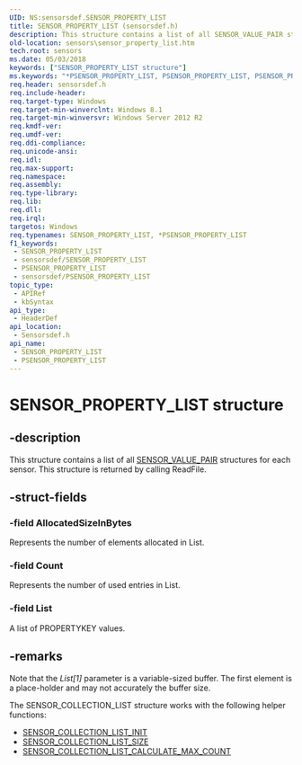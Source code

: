 ```yaml
---
UID: NS:sensorsdef.SENSOR_PROPERTY_LIST
title: SENSOR_PROPERTY_LIST (sensorsdef.h)
description: This structure contains a list of all SENSOR_VALUE_PAIR structures for each sensor. This structure is returned by calling ReadFile.
old-location: sensors\sensor_property_list.htm
tech.root: sensors
ms.date: 05/03/2018
keywords: ["SENSOR_PROPERTY_LIST structure"]
ms.keywords: "*PSENSOR_PROPERTY_LIST, PSENSOR_PROPERTY_LIST, PSENSOR_PROPERTY_LIST structure pointer [Sensor Devices], SENSOR_PROPERTY_LIST, SENSOR_PROPERTY_LIST structure [Sensor Devices], sensors.sensor_property_list, sensorsdef/PSENSOR_PROPERTY_LIST, sensorsdef/SENSOR_PROPERTY_LIST"
req.header: sensorsdef.h
req.include-header: 
req.target-type: Windows
req.target-min-winverclnt: Windows 8.1
req.target-min-winversvr: Windows Server 2012 R2
req.kmdf-ver: 
req.umdf-ver: 
req.ddi-compliance: 
req.unicode-ansi: 
req.idl: 
req.max-support: 
req.namespace: 
req.assembly: 
req.type-library: 
req.lib: 
req.dll: 
req.irql: 
targetos: Windows
req.typenames: SENSOR_PROPERTY_LIST, *PSENSOR_PROPERTY_LIST
f1_keywords:
 - SENSOR_PROPERTY_LIST
 - sensorsdef/SENSOR_PROPERTY_LIST
 - PSENSOR_PROPERTY_LIST
 - sensorsdef/PSENSOR_PROPERTY_LIST
topic_type:
 - APIRef
 - kbSyntax
api_type:
 - HeaderDef
api_location:
 - Sensorsdef.h
api_name:
 - SENSOR_PROPERTY_LIST
 - PSENSOR_PROPERTY_LIST
---
```


# SENSOR_PROPERTY_LIST structure


## -description

This structure contains a list of all <a href="/windows-hardware/drivers/ddi/sensorsdef/ns-sensorsdef-sensor_value_pair">SENSOR_VALUE_PAIR</a> structures for each sensor. This structure is returned by calling ReadFile.

## -struct-fields

### -field AllocatedSizeInBytes

Represents the number of elements allocated in List.

### -field Count

Represents the number of used entries in List.

### -field List

A list of PROPERTYKEY values.

## -remarks

Note that the <i>List[1]</i> parameter is a variable-sized buffer. The first element is a place-holder and may not accurately the buffer size.

The SENSOR_COLLECTION_LIST structure works with the following helper functions:

<ul>
<li>
<a href="/windows-hardware/drivers/ddi/sensorsdef/nf-sensorsdef-sensor_collection_list_init">SENSOR_COLLECTION_LIST_INIT</a>
</li>
<li>
<a href="/windows-hardware/drivers/ddi/sensorsdef/nf-sensorsdef-sensor_collection_list_size">SENSOR_COLLECTION_LIST_SIZE</a>
</li>
<li>
<a href="/windows-hardware/drivers/ddi/sensorsdef/nf-sensorsdef-sensor_collection_list_calculate_max_count">SENSOR_COLLECTION_LIST_CALCULATE_MAX_COUNT</a>
</li>
</ul>

